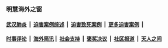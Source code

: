 
### 明慧海外之窗

####  [武汉肺炎](indexes/365.md?t=01052200) &nbsp;|&nbsp;  [迫害案例综述](indexes/328.md?t=01052200) &nbsp;|&nbsp; [迫害致死案例](indexes/277.md?t=01052200)  &nbsp;|&nbsp; [更多迫害案例](indexes/81.md?t=01052200)  &nbsp;|&nbsp; 
####  [时事评论](indexes/251.md?t=01052200) &nbsp;|&nbsp; [海外简讯](indexes/245.md?t=01052200)&nbsp;|&nbsp;  [社会支持](indexes/140.md?t=01052200) &nbsp;|&nbsp; [褒奖决议](indexes/282.md?t=01052200) &nbsp;|&nbsp; [社区报道](indexes/91.md?t=01052200)  &nbsp;|&nbsp; [天人之间](indexes/78.md?t=01052200) 

